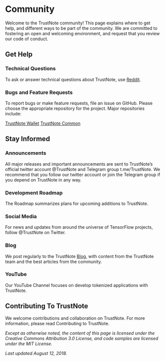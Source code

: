 # Community
Welcome to the TrustNote community! This page explains where to get help, and different ways to be part of the community. We are committed to fostering an open and welcoming environment, and request that you review our code of conduct.

## Get Help
### Technical Questions
To ask or answer technical questions about TrustNote, use [Reddit](https://www.reddit.com/r/trustnotedev/). 

### Bugs and Feature Requests
To report bugs or make feature requests, file an issue on GitHub. Please choose the appropriate repository for the project. Major repositories include:

[TrustNote Wallet](https://github.com/trustnote/trustnote-wallet)
[TrustNote Common](https://github.com/trustnote/trustnote-common)


## Stay Informed
### Announcements
All major releases and important announcements are sent to TrustNote’s official twitter account @TrustNote and Telegram group t.me/TrustNote. We recommend that you follow our twitter account or join the Telegram group if you depend on TrustNote in any way.

### Development Roadmap
The Roadmap summarizes plans for upcoming additions to TrustNote.

### Social Media
For news and updates from around the universe of TensorFlow projects, follow @TrustNote on Twitter.

### Blog
We post regularly to the TrustNote [Blog](https://medium.com/trustnote), with content from the TrustNote team and the best articles from the community.

### YouTube
Our YouTube Channel focuses on develop tokenized applications with TrustNote. 


## Contributing To TrustNote
We welcome contributions and collaboration on TrustNote. For more information, please read Contributing to TrustNote.

*Except as otherwise noted, the content of this page is licensed under the Creative Commons Attribution 3.0 License, and code samples are licensed under the MIT License.*

*Last updated August 12, 2018.*







